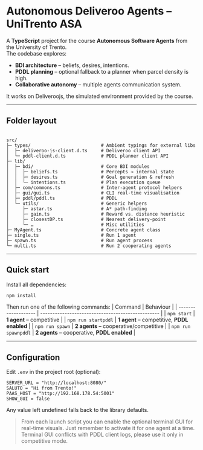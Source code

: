 
# Autonomous Deliveroo Agents – UniTrento ASA

A **TypeScript** project for the course **Autonomous Software Agents** from the University of Trento.  
The codebase explores:

* **BDI architecture** – beliefs, desires, intentions.
* **PDDL planning** – optional fallback to a planner when parcel density is high.
* **Collaborative autonomy** – multiple agents communication system.

It works on Deliveroojs, the simulated environment provided by the course.

---

## Folder layout

```

src/
├─ types/                          # Ambient typings for external libs
│  ├─ deliveroo-js-client.d.ts     # Deliveroo client API
│  └─ pddl-client.d.ts             # PDDL planner client API
├─ lib/
│  ├─ bdi/                         # Core BDI modules
│  │  ├─ beliefs.ts                # Percepts → internal state
│  │  ├─ desires.ts                # Goal generation & refresh
│  │  └─ intentions.ts             # Plan execution queue
│  ├─ com/commons.ts               # Inter-agent protocol helpers
│  ├─ gui/gui.ts                   # CLI real-time visualisation
│  ├─ pddl/pddl.ts                 # PDDL
│  └─ utils/                       # Generic helpers
│     ├─ astar.ts                  # A* path-finding
│     ├─ gain.ts                   # Reward vs. distance heuristic
│     ├─ closestDP.ts              # Nearest delivery-point
│     └─ …                         # Misc utilities
├─ MyAgent.ts                      # Concrete agent class
├─ single.ts                       # Run 1 agent 
├─ spawn.ts                        # Run agent process
└─ multi.ts                        # Run 2 cooperating agents

````

---

## Quick start
Install all dependencies:
````bash
npm install
````
Then run one of the following commands:
| Command             | Behaviour                                         |
| ------------------- | ------------------------------------------------- |
| `npm start`         | **1 agent** – competitive |
| `npm run startpddl` | **1 agent** – competitive, **PDDL enabled**       |
| `npm run spawn`     | **2 agents** – cooperative/competitive |
| `npm run spawnpddl` | **2 agents** – cooperative, **PDDL enabled**      |

---

## Configuration

Edit `.env` in the project root (optional):

````dotenv
SERVER_URL = "http://localhost:8080/"
SALUTO = "Hi from Trento!"
PAAS_HOST = "http://192.168.178.54:5001"
SHOW_GUI = false
````

Any value left undefined falls back to the library defaults.

> From each launch script you can enable the optional terminal GUI for real-time visuals. Just remember to activate it for one agent at a time. 
Terminal GUI conflicts with PDDL client logs, please use it only in competitive mode.



